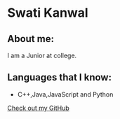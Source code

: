 # Swati Kanwal 

## About me:

I am a Junior at college.

## Languages that I know:
- C++,Java,JavaScript and Python

[Check out my GitHub](https://github.com/swatikanwal)
